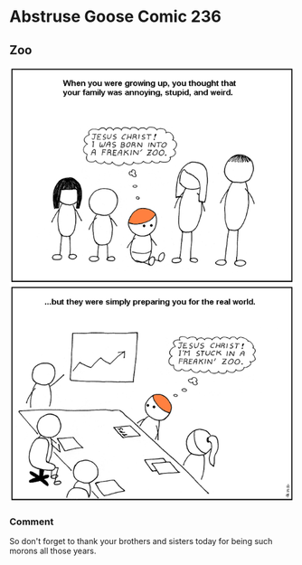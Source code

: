 # Abstruse Goose Comic 236
## Zoo

![image](comics/nobody_gets_outta_here_sane.png)
### Comment
So don't forget to thank your brothers and sisters today for being such morons all those years.
